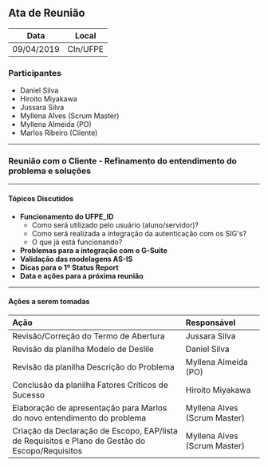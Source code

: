 ## Ata de Reunião
  

| Data       | Local              |
| :--------: | :----------------: |
| 09/04/2019 | CIn/UFPE           |

### Participantes

* Daniel Silva
* Hiroito Miyakawa
* Jussara Silva 
* Myllena Alves (Scrum Master)
* Myllena Almeida (PO)
* Marlos Ribeiro (Cliente) 

---

### Reunião com o Cliente - Refinamento do entendimento do problema e soluções

---

#### Tópicos Discutidos
- **Funcionamento do UFPE_ID**
  - Como será utilizado pelo usuário (aluno/servidor)?
  - Como será realizada a integração da autenticação com os SIG's?
  - O que já está funcionando?
- **Problemas para a integração com o G-Suite**
- **Validação das modelagens AS-IS**
- **Dicas para o 1º Status Report**
- **Data e ações para a próxima reunião**
  
---

#### Ações a serem tomadas

| Ação                                                                                            | Responsável                  |
|:----------------------------------------------------------------------------------------------- | :--------------------------- |
| Revisão/Correção do Termo de Abertura                                                           | Jussara Silva                |
| Revisão da planilha Modelo de Deslile                                                           | Daniel Silva                 |
| Revisão da planilha Descrição do Problema                                                       | Myllena Almeida (PO)         |
| Conclusão da planilha Fatores Críticos de Sucesso                                               | Hiroito Miyakawa             |
| Elaboração de apresentação para Marlos do novo entendimento do problema                         | Myllena Alves (Scrum Master) |
| Criação da Declaração de Escopo, EAP/lista de Requisitos e Plano de Gestão do Escopo/Requisitos | Myllena Alves (Scrum Master) |
 

